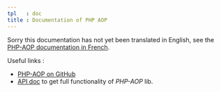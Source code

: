 ```yaml
---
tpl   : doc
title : Documentation of PHP AOP
---
```



Sorry this documentation has not yet been translated in English, see the [PHP-AOP documentation in French](/fr/php/doc).

Useful links :
  * [PHP-AOP on GitHub](https://github.com/aop-io/php-aop)
  * [API doc](/api/php) to get full functionality of _PHP-AOP_ lib.